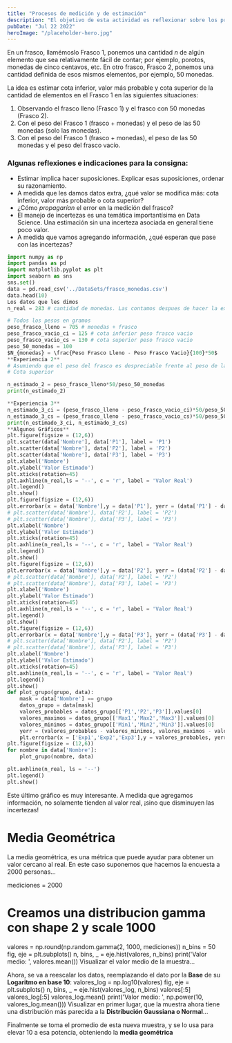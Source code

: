 ```yaml
---
title: "Procesos de medición y de estimación"
description: "El objetivo de esta actividad es reflexionar sobre los procesos de medición y de estimación. También, amigarse con las incertezas y los errores."
pubDate: "Jul 22 2022"
heroImage: "/placeholder-hero.jpg"
---
```


En un frasco, llamémoslo Frasco 1, ponemos una cantidad $n$ de algún elemento que sea relativamente fácil de contar; por ejemplo, porotos, monedas de cinco centavos, etc. En otro frasco, Frasco 2, ponemos una cantidad definida de esos mismos elementos, por ejemplo, 50 monedas.

La idea es estimar cota inferior, valor más probable y cota superior de la cantidad de elementos en el Frasco 1 en las siguientes situaciones:

1. Observando el frasco lleno (Frasco 1) y el frasco con 50 monedas (Frasco 2).
2. Con el peso del Frasco 1 (frasco + monedas) y el peso de las 50 monedas (solo las monedas).
3. Con el peso del Frasco 1 (frasco + monedas), el peso de las 50 monedas y el peso del frasco vacío.

### Algunas reflexiones e indicaciones para la consigna:

* Estimar implica hacer suposiciones. Explicar esas suposiciones, ordenar su razonamiento.
* A medida que les damos datos extra, ¿qué valor se modifica más: cota inferior, valor más probable o cota superior?
* ¿Cómo *propagarían* el error en la medición del frasco?
* El manejo de incertezas es una temática importantísima en Data Science. Una estimación sin una incerteza asociada en general tiene poco valor.
* A medida que vamos agregando información, ¿qué esperan que pase con las incertezas?

```python
import numpy as np
import pandas as pd
import matplotlib.pyplot as plt
import seaborn as sns
sns.set()
data = pd.read_csv('../DataSets/frasco_monedas.csv')
data.head(10)
Los datos que les dimos
n_real = 283 # cantidad de monedas. Las contamos despues de hacer la experiencia

# Todos los pesos en gramos
peso_frasco_lleno = 705 # monedas + frasco
peso_frasco_vacio_ci = 125 # cota inferior peso frasco vacio
peso_frasco_vacio_cs = 130 # cota superior peso frasco vacio
peso_50_monedas = 100 
$N_{monedas} = \frac{Peso Frasco Lleno - Peso Frasco Vacio}{100}*50$
**Experiencia 2**
# Asumiendo que el peso del frasco es despreciable frente al peso de las monedas.
# Cota superior

n_estimado_2 = peso_frasco_lleno*50/peso_50_monedas
print(n_estimado_2)

**Experiencia 3**
n_estimado_3_ci = (peso_frasco_lleno - peso_frasco_vacio_ci)*50/peso_50_monedas
n_estimado_3_cs = (peso_frasco_lleno - peso_frasco_vacio_cs)*50/peso_50_monedas
print(n_estimado_3_ci, n_estimado_3_cs)
**Algunos Gráficos**
plt.figure(figsize = (12,6))
plt.scatter(data['Nombre'], data['P1'], label = 'P1')
plt.scatter(data['Nombre'], data['P2'], label = 'P2')
plt.scatter(data['Nombre'], data['P3'], label = 'P3')
plt.xlabel('Nombre')
plt.ylabel('Valor Estimado')
plt.xticks(rotation=45)
plt.axhline(n_real,ls = '--', c = 'r', label = 'Valor Real')
plt.legend()
plt.show()
plt.figure(figsize = (12,6))
plt.errorbar(x = data['Nombre'],y = data['P1'], yerr = (data['P1'] - data['Min1'], data['Max1'] - data['P1']), fmt='o', label = 'P1')
# plt.scatter(data['Nombre'], data['P2'], label = 'P2')
# plt.scatter(data['Nombre'], data['P3'], label = 'P3')
plt.xlabel('Nombre')
plt.ylabel('Valor Estimado')
plt.xticks(rotation=45)
plt.axhline(n_real,ls = '--', c = 'r', label = 'Valor Real')
plt.legend()
plt.show()
plt.figure(figsize = (12,6))
plt.errorbar(x = data['Nombre'],y = data['P2'], yerr = (data['P2'] - data['Min2'], data['Max2'] - data['P2']), fmt='o', label = 'P2')
# plt.scatter(data['Nombre'], data['P2'], label = 'P2')
# plt.scatter(data['Nombre'], data['P3'], label = 'P3')
plt.xlabel('Nombre')
plt.ylabel('Valor Estimado')
plt.xticks(rotation=45)
plt.axhline(n_real,ls = '--', c = 'r', label = 'Valor Real')
plt.legend()
plt.show()
plt.figure(figsize = (12,6))
plt.errorbar(x = data['Nombre'],y = data['P3'], yerr = (data['P3'] - data['Min3'], data['Max3'] - data['P3']), fmt='o', label = 'P3')
# plt.scatter(data['Nombre'], data['P2'], label = 'P2')
# plt.scatter(data['Nombre'], data['P3'], label = 'P3')
plt.xlabel('Nombre')
plt.ylabel('Valor Estimado')
plt.xticks(rotation=45)
plt.axhline(n_real,ls = '--', c = 'r', label = 'Valor Real')
plt.legend()
plt.show()
def plot_grupo(grupo, data):
    mask = data['Nombre'] == grupo
    datos_grupo = data[mask]
    valores_probables = datos_grupo[['P1','P2','P3']].values[0]
    valores_maximos = datos_grupo[['Max1','Max2','Max3']].values[0]
    valores_minimos = datos_grupo[['Min1','Min2','Min3']].values[0]
    yerr = (valores_probables - valores_minimos, valores_maximos - valores_probables)
    plt.errorbar(x = ['Exp1','Exp2','Exp3'],y = valores_probables, yerr = yerr, fmt='o', label = nombre)
plt.figure(figsize = (12,6))
for nombre in data['Nombre']:
    plot_grupo(nombre, data)

plt.axhline(n_real, ls = '--')
plt.legend()
plt.show()
```

Este último gráfico es muy interesante. A medida que agregamos información, no solamente tienden al valor real, ¡sino que disminuyen las incertezas!
# Media Geométrica

La media geométrica, es una métrica que puede ayudar para obtener un valor cercano al real. En este caso suponemos que hacemos la encuesta a 2000 personas...

mediciones = 2000
# Creamos una distribucion gamma con shape 2 y scale 1000
valores = np.round(np.random.gamma(2, 1000, mediciones))
n_bins = 50
fig, eje = plt.subplots()
n, bins, _ = eje.hist(valores, n_bins)
print('Valor medio: ', valores.mean())
Visualizar el valor medio de la muestra...

Ahora, se va a reescalar los datos, reemplazando el dato por la **Base** de su **Logaritmo en base 10**:
valores_log = np.log10(valores)
fig, eje = plt.subplots()
n, bins, _ = eje.hist(valores_log, n_bins)
valores[:5]
valores_log[:5]
valores_log.mean()
print('Valor medio: ', np.power(10, valores_log.mean()))
Visualizar en primer lugar, que la muestra ahora tiene una distribución más parecida a la **Distribución Gaussiana o Normal**...

Finalmente se toma el promedio de esta nueva muestra, y se lo usa para elevar 10 a esa potencia, obteniendo la **media geométrica**